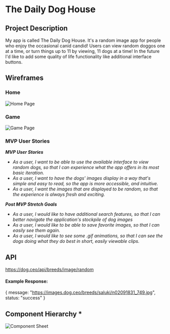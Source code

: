 # The Daily Dog House

## Project Description

My app is called The Daily Dog House.  It's a random image app for people who enjoy the occasional canid candid!  Users can view random doggos one at a time, or turn things up to 11 by viewing, 11 dogs at a time!  In the future I'd like to add some quality of life functionality like additional interface buttons.


## Wireframes

### Home

![Home Page]()

### Game

![Game Page]()


### MVP User Stories

_**MVP User Stories**_
- _As a user, I want to be able to use the available interface to view random dogs, so that I can experience what the app offers in its most basic iteration._
- _As a user, I want to have the dogs' images display in a way that's simple and easy to read, so the app is more accessible, and intuitive._
- _As a user, I want the images that are displayed to be random, so that the experience is always fresh and exciting._

_**Post MVP Stretch Goals**_
- _As a user, I would like to have additional search features, so that I can better navigate the application's stockpile of dog images_
- _As a user, I would like to be able to save favorite images, so that I can easily see them again._
- _As a user, I would like to see some .gif animations, so that I can see the dogs doing what they do best in short, easily viewable clips._

## API
https://dog.ceo/api/breeds/image/random

#### Example Response:
{
message: "https://images.dog.ceo/breeds/saluki/n02091831_749.jpg",
status: "success"
}

## Component Hierarchy *
![Component Sheet]()